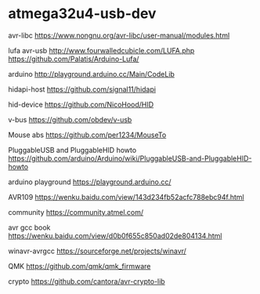 # atmega32u4-usb-dev
avr-libc
https://www.nongnu.org/avr-libc/user-manual/modules.html

lufa avr-usb
http://www.fourwalledcubicle.com/LUFA.php
https://github.com/Palatis/Arduino-Lufa/

arduino
http://playground.arduino.cc/Main/CodeLib

hidapi-host
https://github.com/signal11/hidapi

hid-device
https://github.com/NicoHood/HID

v-bus
https://github.com/obdev/v-usb

Mouse abs
https://github.com/per1234/MouseTo

PluggableUSB and PluggableHID howto
https://github.com/arduino/Arduino/wiki/PluggableUSB-and-PluggableHID-howto

arduino playground
https://playground.arduino.cc/

AVR109
https://wenku.baidu.com/view/143d234fb52acfc788ebc94f.html

community
https://community.atmel.com/

avr gcc book
https://wenku.baidu.com/view/d0b0f655c850ad02de804134.html

winavr-avrgcc 
https://sourceforge.net/projects/winavr/

QMK
https://github.com/qmk/qmk_firmware

crypto
https://github.com/cantora/avr-crypto-lib
